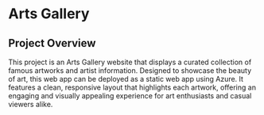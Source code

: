 # Arts Gallery

## Project Overview

This project is an Arts Gallery website that displays a curated collection of famous artworks and artist information. Designed to showcase the beauty of art, this web app can be deployed as a static web app using Azure. It features a clean, responsive layout that highlights each artwork, offering an engaging and visually appealing experience for art enthusiasts and casual viewers alike.
